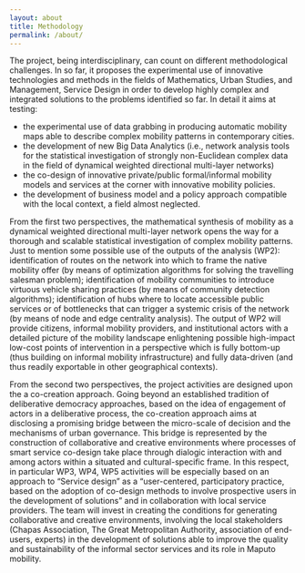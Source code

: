 ```yaml
---
layout: about
title: Methodology
permalink: /about/
---
```


The project, being interdisciplinary, can count on different methodological challenges. In so far, it proposes the experimental use of innovative technologies and methods in the fields of Mathematics, Urban Studies, and Management, Service Design  in order to develop highly complex and integrated solutions to the problems identified so far. In detail it aims at testing:
- the experimental use of data grabbing in producing automatic mobility maps able to describe complex mobility patterns in contemporary cities.
- the development of new Big Data Analytics (i.e., network analysis tools for the statistical investigation of strongly non-Euclidean complex data in the field of dynamical weighted directional multi-layer networks)
- the co-design of innovative private/public formal/informal mobility models and services at the corner with innovative mobility policies.
- the development of business model and a policy approach compatible with the local context, a field almost neglected.

From the first two perspectives, the mathematical synthesis of mobility as a dynamical weighted directional multi-layer network opens the way for a thorough and scalable statistical investigation of complex mobility patterns. Just to mention some possible use of the outputs of the analysis (WP2): identification of routes on the network into which to frame the native mobility offer (by means of optimization algorithms for solving the travelling salesman problem); identification of mobility communities to introduce virtuous vehicle sharing practices (by means of community detection algorithms); identification of hubs where to locate accessible public services or of bottlenecks that can trigger a systemic crisis of the network (by means of node and edge centrality analysis). The output of WP2 will provide citizens, informal mobility providers, and institutional actors with a detailed picture of the mobility landscape enlightening possible high-impact low-cost points of intervention in a perspective which is fully bottom-up (thus building on informal mobility infrastructure) and fully data-driven (and thus readily exportable in other geographical contexts).

From the second two perspectives, the project activities are designed upon the a co-creation approach.  Going beyond an established  tradition of deliberative democracy approaches, based on the idea of engagement of actors in a deliberative process, the co-creation approach aims at disclosing a promising bridge between the micro-scale of decision and the mechanisms of urban governance. This bridge is represented by the construction of collaborative and creative environments where processes of smart service co-design take place through dialogic interaction with and among actors within a situated and cultural-specific frame.  In this respect, in particular  WP3, WP4, WP5 activities will be especially based on an approach to “Service design” as a “user-centered, participatory practice, based on the adoption of co-design methods to involve prospective users in the development of solutions” and in collaboration with local service providers. The team will invest in creating the conditions for generating collaborative and creative environments, involving the local stakeholders (Chapas Association, The Great Metropolitan Authority, association of end-users, experts) in the development of solutions able to improve the quality and sustainability of the informal sector services and its role in Maputo mobility.
